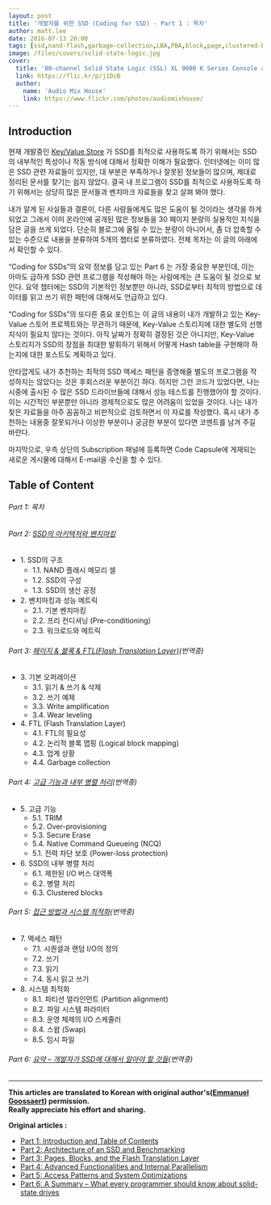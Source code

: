 ```yaml
---
layout: post
title: '개발자를 위한 SSD (Coding for SSD) - Part 1 : 목차'
author: matt.lee
date: 2016-07-13 20:00
tags: [ssd,nand-flash,garbage-collection,LBA,PBA,block,page,clustered-block]
image: /files/covers/solid-state-logic.jpg
cover:
  title: '80-channel Solid State Logic (SSL) XL 9000 K Series Console at Audio Mix House, Studio B'
  link: https://flic.kr/p/j1DcB
  author:
    name: 'Audio Mix House'
    link: https://www.flickr.com/photos/audiomixhouse/
---
```


## Introduction

현재 개발중인 [Key/Value Store](http://codecapsule.com/2012/11/07/ikvs-implementing-a-key-value-store-table-of-contents/) 가 SSD를 최적으로 사용하도록 하기 위해서는 SSD의 내부적인 특성이나 작동 방식에 대해서 정확한 이해가 필요했다. 인터넷에는 이미 많은 SSD 관련 자료들이 있지만, 대 부분은 부족하거나 잘못된 정보들이 많으며, 제대로 정리된 문서를 찾기는 쉽지 않았다. 결국 내 프로그램이 SSD를 최적으로 사용하도록 하기 위해서는 상당히 많은 문서들과 벤치마크 자료들을 찾고 살펴 봐야 했다.

내가 알게 된 사실들과 결론이, 다른 사람들에게도 많은 도움이 될 것이라는 생각을 하게 되었고 그래서 이미 온라인에 공개된 많은 정보들을 30 페이지 분량의 실용적인 지식을 담은 글을 쓰게 되었다. 단순히 블로그에 올릴 수 있는 분량이 아니어서, 좀 더 압축할 수 있는 수준으로 내용을 분류하여 5개의 챕터로 분류하였다. 전체 목차는 이 글의 아래에서 확인할 수 있다.

“Coding for SSDs”의 요약 정보를 담고 있는 Part 6 는 가장 중요한 부분인데, 이는 아마도 급하게 SSD 관련 프로그램을 작성해야 하는 사람에게는 큰 도움이 될 것으로 보인다. 요약 챕터에는 SSD의 기본적인 정보뿐만 아니라, SSD로부터 최적의 방법으로 데이터를 읽고 쓰기 위한 패턴에 대해서도 언급하고 있다.

“Coding for SSDs”의 또다른 중요 포인트는 이 글의 내용이 내가 개발하고 있는 Key-Value 스토어 프로젝트와는 무관하기 때문에, Key-Value 스토리지에 대한 별도의 선행 지식이 필요치 않다는 것이다. 아직 날짜가 정확히 결정된 것은 아니지만, Key-Value 스토리지가 SSD의 장점을 최대한 발휘하기 위해서 어떻게 Hash table을 구현해야 하는지에 대한 포스트도 계획하고 있다.

안타깝게도 내가 추천하는 최적의 SSD 액세스 패턴을 증명해줄 별도의 프로그램을 작성하지는 않았다는 것은 후회스러운 부분이긴 하다. 하지만 그런 코드가 있었다면, 나는 시중에 출시된 수 많은 SSD 드라이브들에 대해서 성능 테스트를 진행했어야 할 것이다. 이는 시간적인 부분뿐만 아니라 경제적으로도 많은 어려움이 있었을 것이다. 나는 내가 찾은 자료들을 아주 꼼꼼하고 비판적으로 검토하면서 이 자료를 작성했다. 혹시 내가 추천하는 내용중 잘못되거나 이상한 부분이나 궁금한 부분이 있다면 코멘트를 남겨 주길 바란다. 

마지막으로, 우측 상단의 Subscription 패널에 등록하면 Code Capsule에 게재되는 새로운 게시물에 대해서 E-mail을 수신을 할 수 있다.


## Table of Content

###### Part 1: 목차

###### Part 2: [SSD의 아키텍처와 벤치마킹](/2016/07/14/coding-for-ssd-part-2/)
* 1\. SSD의 구조
    * 1.1\. NAND 플래시 메모리 셀
    * 1.2\. SSD의 구성
    * 1.3\. SSD의 생산 공정
* 2\. 벤치마킹과 성능 메트릭
    * 2.1\. 기본 벤치마킹
    * 2.2\. 프리 컨디셔닝 (Pre-conditioning)
    * 2.3\. 워크로드와 메트릭

###### Part 3: [페이지 & 블록 & FTL(Flash Translation Layer)](#/2016/07/15/coding-for-ssd-part-3/)(번역중)
* 3\. 기본 오퍼레이션
    * 3.1\. 읽기 & 쓰기 & 삭제
    * 3.2\. 쓰기 예제
    * 3.3\. Write amplification
    * 3.4\. Wear leveling
* 4\. FTL (Flash Translation Layer)
    * 4.1\. FTL의 필요성
    * 4.2\. 논리적 블록 맵핑 (Logical block mapping)
    * 4.3\. 업계 상황
    * 4.4\. Garbage collection

###### Part 4: [고급 기능과 내부 병렬 처리](#/2016/07/16/coding-for-ssd-part-4/)(번역중)
* 5\. 고급 기능
    * 5.1\. TRIM
    * 5.2\. Over-provisioning
    * 5.3\. Secure Erase
    * 5.4\. Native Command Queueing (NCQ)
    * 5.1\. 전력 차단 보호 (Power-loss protection)
* 6\. SSD의 내부 병렬 처리
    * 6.1\. 제한된 I/O 버스 대역폭
    * 6.2\. 병렬 처리
    * 6.3\. Clustered blocks

###### Part 5: [접근 방법과 시스템 최적화](#/2016/07/17/coding-for-ssd-part-5/)(번역중)
* 7\. 액세스 패턴
    * 7.1\. 시퀀셜과 랜덤 I/O의 정의
    * 7.2\. 쓰기
    * 7.3\. 읽기
    * 7.4\. 동시 읽고 쓰기
* 8\. 시스템 최적화
    * 8.1\. 파티션 얼라인먼트 (Partition alignment)
    * 8.2\. 파일 시스템 파라미터
    * 8.3\. 운영 체제의 I/O 스케줄러
    * 8.4\. 스왑 (Swap)
    * 8.5\. 임시 파일

###### Part 6: [요약 – 개발자가 SSD에 대해서 알아야 할 것들](#/2016/07/18/coding-for-ssd-part-6/)(번역중)


---

**This articles are translated to Korean with original author's([Emmanuel Goossaert](http://www.goossaert.com/)) permission.  
    Really appreciate his effort and sharing.**

**Original articles :**

* [Part 1: Introduction and Table of Contents](http://codecapsule.com/2014/02/12/coding-for-ssds-part-1-introduction-and-table-of-contents/)
* [Part 2: Architecture of an SSD and Benchmarking](http://codecapsule.com/2014/02/12/coding-for-ssds-part-2-architecture-of-an-ssd-and-benchmarking/)
* [Part 3: Pages, Blocks, and the Flash Translation Layer](http://codecapsule.com/2014/02/12/coding-for-ssds-part-3-pages-blocks-and-the-flash-translation-layer/)
* [Part 4: Advanced Functionalities and Internal Parallelism](http://codecapsule.com/2014/02/12/coding-for-ssds-part-4-advanced-functionalities-and-internal-parallelism/)
* [Part 5: Access Patterns and System Optimizations](http://codecapsule.com/2014/02/12/coding-for-ssds-part-5-access-patterns-and-system-optimizations/)
* [Part 6: A Summary – What every programmer should know about solid-state drives](http://codecapsule.com/2014/02/12/coding-for-ssds-part-6-a-summary-what-every-programmer-should-know-about-solid-state-drives/)

